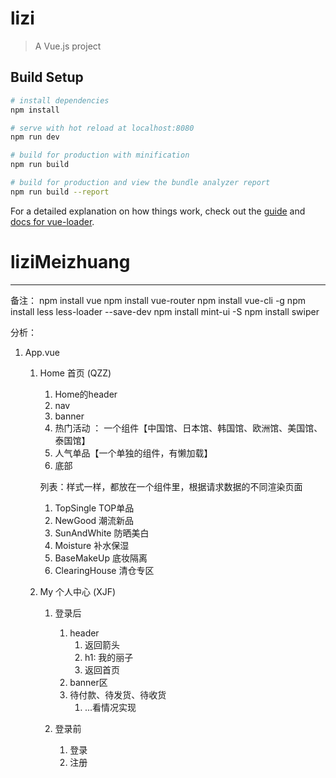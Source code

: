 # lizi

> A Vue.js project

## Build Setup

``` bash
# install dependencies
npm install

# serve with hot reload at localhost:8080
npm run dev

# build for production with minification
npm run build

# build for production and view the bundle analyzer report
npm run build --report
```

For a detailed explanation on how things work, check out the [guide](http://vuejs-templates.github.io/webpack/) and [docs for vue-loader](http://vuejs.github.io/vue-loader).
# liziMeizhuang


-----------------------------------------------------------------------
备注：
   npm install vue
   npm install vue-router
   npm install vue-cli -g
   npm install less less-loader --save-dev
   npm install mint-ui -S
   npm install swiper



分析：

1. App.vue

   1. Home   首页 (QZZ)

      1. Home的header   
      2. nav
      3. banner  
      4. 热门活动  ： 一个组件【中国馆、日本馆、韩国馆、欧洲馆、美国馆、泰国馆】  
      5. 人气单品【一个单独的组件，有懒加载】
      6. 底部

      列表：样式一样，都放在一个组件里，根据请求数据的不同渲染页面

      1. TopSingle  TOP单品
      2. NewGood  潮流新品
      3. SunAndWhite  防晒美白
      4. Moisture  补水保湿
      5. BaseMakeUp 底妆隔离
      6. ClearingHouse  清仓专区

   2. My  个人中心  (XJF)

      1. 登录后

         1. header
            1. 返回箭头
            2. h1:  我的丽子  
            3. 返回首页
         2.  banner区
         3. 待付款、待发货、待收货
            1. ...看情况实现

      2. 登录前

         1. 登录
         2. 注册 

         

   